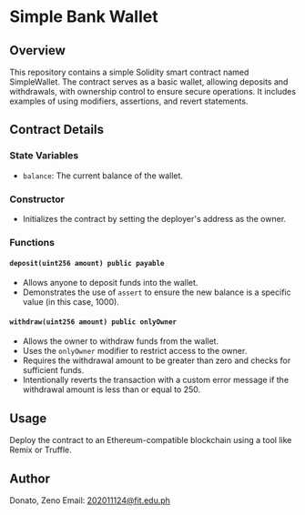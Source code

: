 # Simple Bank Wallet

## Overview
This repository contains a simple Solidity smart contract named SimpleWallet. The contract serves as a basic wallet, allowing deposits and withdrawals, with ownership control to ensure secure operations. It includes examples of using modifiers, assertions, and revert statements.

## Contract Details

### State Variables

- `balance`: The current balance of the wallet.

### Constructor

- Initializes the contract by setting the deployer's address as the owner.

### Functions

#### `deposit(uint256 amount) public payable`

- Allows anyone to deposit funds into the wallet.
- Demonstrates the use of `assert` to ensure the new balance is a specific value (in this case, 1000).

#### `withdraw(uint256 amount) public onlyOwner`

- Allows the owner to withdraw funds from the wallet.
- Uses the `onlyOwner` modifier to restrict access to the owner.
- Requires the withdrawal amount to be greater than zero and checks for sufficient funds.
- Intentionally reverts the transaction with a custom error message if the withdrawal amount is less than or equal to 250.

## Usage

Deploy the contract to an Ethereum-compatible blockchain using a tool like Remix or Truffle.

## Author
Donato, Zeno
Email: 202011124@fit.edu.ph
```
